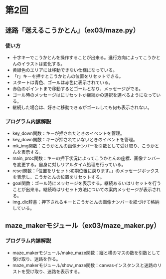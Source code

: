 # 第2回
## 迷路「迷えるこうかとん」（ex03/maze.py）
### 使い方
* 十字キーでこうかとんを操作することが出来る。進行方向によってこうかとんのイラストは変化する。
* 黄緑色のエリアには移動できない仕様になっている。
* 「r」キーを押すとこうかとんの位置をリセットできる。
* スタートは青色、ゴールは赤色に表示されている。
* 赤色のポイントまで移動するとゴールとなり、メッセージがでる。
* ゴール時のメッセージはにリセットか継続かの選択を選べるようになっている。
* 継続した場合は、好きに移動できるがゴールしても何も表示されない。
### プログラム内䛾解説
* key_down関数：キーが押されたときのイベントを管理。
* key_down関数：キーが押されていないときのイベントを管理。
* mk_img関数：こうかとんの画像ナンバーを引数として受け取り、こうかとんを表示する。
* main_proc関数：キーの押下状況によってこうかとんの座標、画像ナンバーを変更する。自身に対しリアルタイム処理を行っている。
* reset関数：「位置をリセット:初期位置に戻ります。」のメッセージボックスを表示し、こうかとんの位置をリセットする。
* goal関数：ゴール時にメッセージを表示する。継続あるいはリセットを行うことが出来る。継続時はリセット方法についての案内メッセージが表示される。
* img_dic辞書：押下されるキーとこうかとんの画像ナンバーを紐づけて格納している。
## maze_makerモジュール（ex03/maze_maker.py）
### プログラム内䛾解説
* maze_makerモジュール/make_maze関数：縦と横のマスの数を引数として受け取り、迷路を作る。
* maze_makerモジュール/show_maze関数：canvasインスタンスと迷路のリストを受け取り、迷路を表示する。